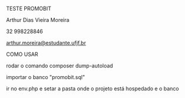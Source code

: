 

TESTE PROMOBIT

Arthur Dias Vieira Moreira 

32 998228846

arthur.moreira@estudante.ufjf.br



COMO USAR 

rodar o comando composer dump-autoload

importar o banco "promobit.sql"

ir no env.php e setar a pasta onde o projeto está hospedado e o banco





